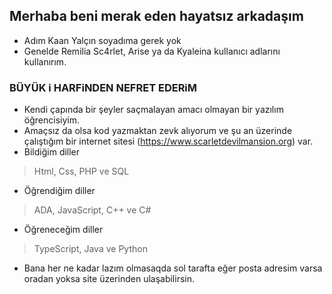 ## Merhaba beni merak eden hayatsız arkadaşım

* Adım Kaan Yalçın soyadıma gerek yok
* Genelde Remilia Sc4rlet, Arise ya da Kyaleina kullanıcı adlarını kullanırım.

### BÜYÜK i HARFiNDEN NEFRET EDERiM
* Kendi çapında bir şeyler saçmalayan amacı olmayan bir yazılım öğrencisiyim.
* Amaçsız da olsa kod yazmaktan zevk alıyorum ve şu an üzerinde çalıştığım bir internet sitesi (https://www.scarletdevilmansion.org) var.
* Bildiğim diller
> Html, Css, PHP ve SQL
* Öğrendiğim diller
> ADA, JavaScript, C++ ve C#
* Öğreneceğim diller
> TypeScript, Java ve Python
* Bana her ne kadar lazım olmasaqda sol tarafta eğer posta adresim varsa oradan yoksa site üzerinden ulaşabilirsin.
